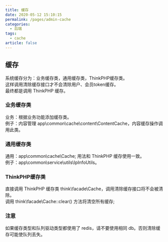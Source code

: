 ```yaml
---
title: 缓存
date: 2020-05-12 15:10:15
permalink: /pages/admin-cache
categories: 
  - 后端
tags: 
  - cache
article: false
---
```


## 缓存
系统缓存分为：业务缓存类，通用缓存类，ThinkPHP缓存类。  
这样调用清除缓存接口才不会清除用户、会员token缓存。  
最终都是调用 ThinkPHP 缓存。

### 业务缓存类
业务：根据业务功能添加缓存类。  
例子：内容管理 app\common\cache\content\ContentCache，内容缓存操作调用此类。

### 通用缓存类
通用：app\common\cache\Cache; 用法和 ThinkPHP 缓存使用一致。  
例子：app\common\service\utils\IpInfoUtils。

### ThinkPHP缓存类
直接调用 ThinkPHP 缓存类 think\facade\Cache，调用清除缓存接口将不会被清除。  
调用 think\facade\Cache::clear() 方法将清空所有缓存; 

### 注意
如果缓存类型和队列驱动类型都使用了 redis，请不要使用相同 db。否则清除缓存可能使队列丢失。
